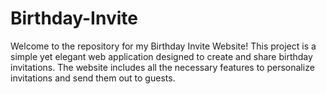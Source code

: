 # Birthday-Invite
Welcome to the repository for my Birthday Invite Website! This project is a simple yet elegant web application designed to create and share birthday invitations. The website includes all the necessary features to personalize invitations and send them out to guests.
